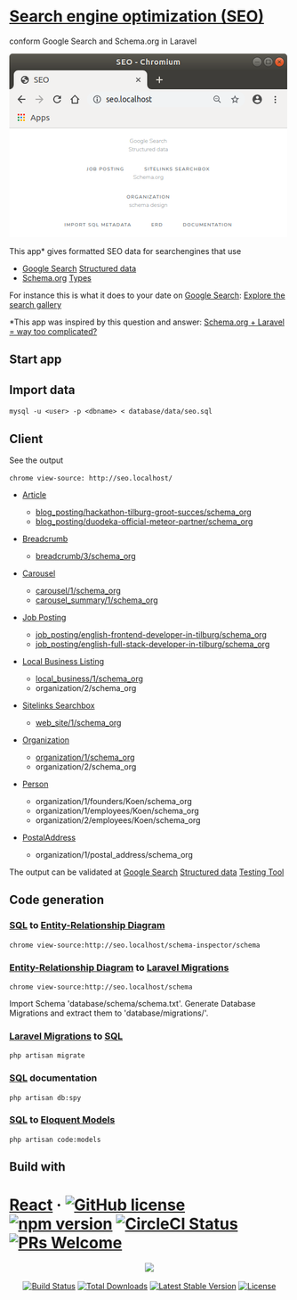 # [Search engine optimization (SEO)](https://en.wikipedia.org/wiki/Search_engine_optimization)

conform Google Search and Schema.org in Laravel

![SEO](./docs/seo.png?raw=true "SEO")

This app* gives formatted SEO data for searchengines that use
- [Google Search](https://developers.google.com/search) [Structured data](https://developers.google.com/search/docs/data-types/article)
- [Schema.org](https://schema.org) [Types](https://schema.org/docs/full.html)

For instance this is what it does to your date on [Google Search](https://developers.google.com/search): [Explore the search gallery](https://developers.google.com/search/docs/guides/search-gallery)

*This app was inspired by this question and answer: [Schema.org + Laravel = way too complicated?
](https://stackoverflow.com/questions/33193525/schema-org-laravel-way-too-complicated)

## Start app

## Import data

```
mysql -u <user> -p <dbname> < database/data/seo.sql
```

## Client

See the output

```chrome view-source: http://seo.localhost/```
- [Article](https://developers.google.com/search/docs/data-types/article)
    - [blog_posting/hackathon-tilburg-groot-succes/schema_org](https://raw.githubusercontent.com/noud/seo/master/database/output/blog_posting/hackathon-tilburg-groot-succes.json)
    - [blog_posting/duodeka-official-meteor-partner/schema_org](https://raw.githubusercontent.com/noud/seo/master/database/output/blog_posting/duodeka-official-meteor-partner.json)
- [Breadcrumb](https://developers.google.com/search/docs/data-types/breadcrumb)
    - [breadcrumb/3/schema_org](https://raw.githubusercontent.com/noud/seo/master/database/output/duodeka.breadcrumb.3.json)
- [Carousel](https://developers.google.com/search/docs/data-types/carousel)
    - [carousel/1/schema_org](https://raw.githubusercontent.com/noud/seo/master/database/output/blog_posting/duodeka.carousel.blog_posting.json)
    - [carousel_summary/1/schema_org](https://raw.githubusercontent.com/noud/seo/master/database/output/blog_posting/duodeka.carousel.summary.blog_posting.json)
- [Job Posting](https://developers.google.com/search/docs/data-types/job-posting)
    - [job_posting/english-frontend-developer-in-tilburg/schema_org](https://raw.githubusercontent.com/noud/seo/master/database/output/job_posting/english-frontend-developer-in-tilburg.json)
    - [job_posting/english-full-stack-developer-in-tilburg/schema_org](https://raw.githubusercontent.com/noud/seo/master/database/output/job_posting/english-full-stack-developer-in-tilburg.json)
- [Local Business Listing](https://developers.google.com/search/docs/data-types/local-business)
    - [local_business/1/schema_org](https://raw.githubusercontent.com/noud/seo/master/database/output/duodeka.local_business.json)
    - organization/2/schema_org
- [Sitelinks Searchbox](https://developers.google.com/search/docs/data-types/sitelinks-searchbox)
    - [web_site/1/schema_org](https://raw.githubusercontent.com/noud/seo/master/database/output/duodeka.website.json)

- [Organization](https://schema.org/Organization)
    - [organization/1/schema_org](https://raw.githubusercontent.com/noud/seo/master/database/output/duodeka.organization.json)
    - organization/2/schema_org
- [Person](https://schema.org/Person)
    - organization/1/founders/Koen/schema_org
    - organization/1/employees/Koen/schema_org
    - organization/2/employees/Koen/schema_org
- [PostalAddress](https://schema.org/PostalAddress)
    - organization/1/postal_address/schema_org

The output can be validated at [Google Search](https://developers.google.com/search) [Structured data](https://developers.google.com/search/docs/data-types/article) [Testing Tool](https://search.google.com/structured-data/testing-tool)

## Code generation

### [SQL](https://en.wikipedia.org/wiki/SQL) to [Entity-Relationship Diagram](https://en.wikipedia.org/wiki/Entity–relationship_model)

```
chrome view-source:http://seo.localhost/schema-inspector/schema
```

### [Entity-Relationship Diagram](https://en.wikipedia.org/wiki/Entity–relationship_model) to [Laravel Migrations](https://laravel.com/docs/master/migrations)

```
chrome view-source:http://seo.localhost/schema
```

Import Schema 'database/schema/schema.txt'. Generate Database Migrations and extract them to 'database/migrations/'.

### [Laravel Migrations](https://laravel.com/docs/master/migrations) to [SQL](https://en.wikipedia.org/wiki/SQL)

```
php artisan migrate
```
### [SQL](https://en.wikipedia.org/wiki/SQL) documentation

```
php artisan db:spy
```

### [SQL](https://en.wikipedia.org/wiki/SQL) to [Eloquent Models](https://laravel.com/docs/master/eloquent)

```
php artisan code:models
```

## Build with

# [React](https://reactjs.org/) &middot; [![GitHub license](https://img.shields.io/badge/license-MIT-blue.svg)](https://github.com/facebook/react/blob/master/LICENSE) [![npm version](https://img.shields.io/npm/v/react.svg?style=flat)](https://www.npmjs.com/package/react) [![CircleCI Status](https://circleci.com/gh/facebook/react.svg?style=shield&circle-token=:circle-token)](https://circleci.com/gh/facebook/react) [![PRs Welcome](https://img.shields.io/badge/PRs-welcome-brightgreen.svg)](https://reactjs.org/docs/how-to-contribute.html#your-first-pull-request)

<p align="center"><img src="https://laravel.com/assets/img/components/logo-laravel.svg"></p>

<p align="center">
<a href="https://travis-ci.org/laravel/framework"><img src="https://travis-ci.org/laravel/framework.svg" alt="Build Status"></a>
<a href="https://packagist.org/packages/laravel/framework"><img src="https://poser.pugx.org/laravel/framework/d/total.svg" alt="Total Downloads"></a>
<a href="https://packagist.org/packages/laravel/framework"><img src="https://poser.pugx.org/laravel/framework/v/stable.svg" alt="Latest Stable Version"></a>
<a href="https://packagist.org/packages/laravel/framework"><img src="https://poser.pugx.org/laravel/framework/license.svg" alt="License"></a>
</p>